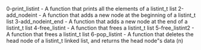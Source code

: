 0-print_listint - A function that prints all the elements of a listint_t list
2-add_nodeint - A function that adds a new node at the beginning of a listint_t list
3-add_nodeint_end - A function that adds a new node at the end of a listint_t list
4-free_listint - A function that frees a listint_t list
5-free_listint2 - A function that frees a listint_t list
6-pop_listint - A function that deletes the head node of a listint_t linked list, and returns the head node"s data (n)

